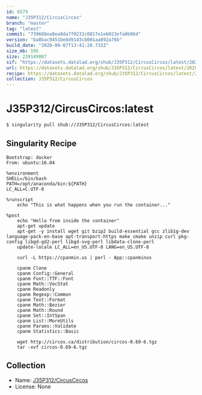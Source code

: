 ```yaml
---
id: 6579
name: "J35P312/CircusCircos"
branch: "master"
tag: "latest"
commit: "739688ea8ea8da7f0231c0817e1e6023efa0b96d"
version: "ba8bac9451be8d9143cb001aa892a76b"
build_date: "2020-09-07T13:41:20.733Z"
size_mb: 595
size: 239149087
sif: "https://datasets.datalad.org/shub/J35P312/CircusCircos/latest/2020-09-07-739688ea-ba8bac94/ba8bac9451be8d9143cb001aa892a76b.simg"
url: https://datasets.datalad.org/shub/J35P312/CircusCircos/latest/2020-09-07-739688ea-ba8bac94/
recipe: https://datasets.datalad.org/shub/J35P312/CircusCircos/latest/2020-09-07-739688ea-ba8bac94/Singularity
collection: J35P312/CircusCircos
---
```


# J35P312/CircusCircos:latest

```bash
$ singularity pull shub://J35P312/CircusCircos:latest
```

## Singularity Recipe

```singularity
Bootstrap: docker
From: ubuntu:16.04

%environment
SHELL=/bin/bash
PATH=/opt/anaconda/bin:${PATH}
LC_ALL=C.UTF-8

%runscript
    echo "This is what happens when you run the container..."

%post
    echo "Hello from inside the container"
    apt-get update
    apt-get -y install wget git bzip2 build-essential gcc zlib1g-dev language-pack-en-base apt-transport-https make cmake unzip curl pkg-config libgd-gd2-perl libgd-svg-perl libdata-clone-perl
    update-locale LC_ALL=en_US.UTF-8 LANG=en_US.UTF-8

    curl -L https://cpanmin.us | perl - App::cpanminus

    cpanm Clone
    cpanm Config::General
    cpanm Font::TTF::Font
    cpanm Math::VecStat
    cpanm Readonly
    cpanm Regexp::Common
    cpanm Text::Format
    cpanm Math::Bezier
    cpanm Math::Round
    cpanm Set::IntSpan
    cpanm List::MoreUtils
    cpanm Params::Validate
    cpanm Statistics::Basic

    wget http://circos.ca/distribution/circos-0.69-6.tgz
    tar -xvf circos-0.69-6.tgz
```

## Collection

 - Name: [J35P312/CircusCircos](https://github.com/J35P312/CircusCircos)
 - License: None

